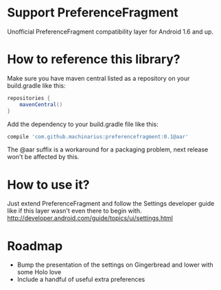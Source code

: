 Support PreferenceFragment
=====================================

Unofficial PreferenceFragment compatibility layer for Android 1.6 and up.

How to reference this library?
====================================

Make sure you have maven central listed as a repository on your build.gradle like this:

```groovy
repositories {
    mavenCentral()
}
```

Add the dependency to your build.gradle file like this:

```groovy
compile 'com.github.machinarius:preferencefragment:0.1@aar'
```

The @aar suffix is a workaround for a packaging problem, next release won't be affected by this.

How to use it?
===================================

Just extend PreferenceFragment and follow the Settings developer guide like if this layer wasn't even there to begin with.
http://developer.android.com/guide/topics/ui/settings.html

Roadmap
==================================
- Bump the presentation of the settings on Gingerbread and lower with some Holo love
- Include a handful of useful extra preferences